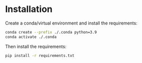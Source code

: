 # Installation

Create a conda/virtual environment and install the requirements:

```bash
conda create --prefix ./.conda python=3.9
conda activate ./.conda
```

Then install the requirements:

```bash
pip install -r requirements.txt
```
